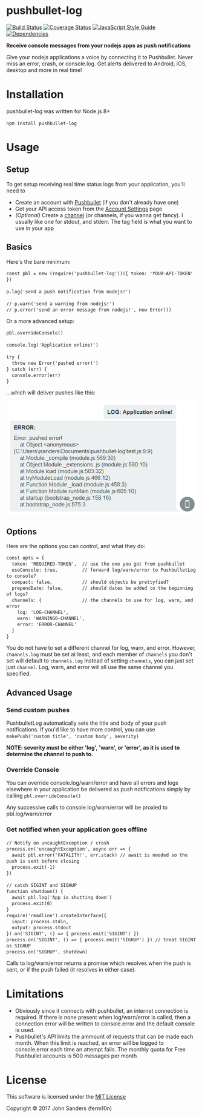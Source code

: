 # pushbullet-log
[![Build Status](https://travis-ci.org/ferm10n/pushbullet-log.svg?branch=master)](https://travis-ci.org/ferm10n/pushbullet-log)
[![Coverage Status](https://coveralls.io/repos/github/ferm10n/pushbullet-log/badge.svg?branch=master)](https://coveralls.io/github/ferm10n/pushbullet-log?branch=master)
[![JavaScript Style Guide](https://img.shields.io/badge/code_style-standard-brightgreen.svg)](https://standardjs.com)
[![Dependencies](https://david-dm.org/ferm10n/pushbullet-log/status.svg)](https://david-dm.org/ferm10n/pushbullet-log)

**Receive console messages from your nodejs apps as push notifications**

Give your nodejs applications a voice by connecting it to Pushbullet. Never miss an error, crash, or console.log. Get alerts delivered to Android, iOS, desktop and more in real time!

# Installation
pushbullet-log was written for Node.js 8+

`npm install pushbullet-log`

# Usage
## Setup
To get setup receiving real time status logs from your application, you'll need to
- Create an account with [Pushbullet](https://www.pushbullet.com/) (if you don't already have one)
- Get your API access token from the [Account Settings](https://www.pushbullet.com/#settings/account) page
- *(Optional)* Create a [channel](https://www.pushbullet.com/my-channel) (or channels, if you wanna get fancy). I usually like one for stdout, and stderr. The tag field is what you want to use in your app

## Basics
Here's the bare minimum:
```
const pbl = new (require('pushbullet-log'))({ token: 'YOUR-API-TOKEN' })

p.log('send a push notification from nodejs!')

// p.warn('send a warning from nodejs!')
// p.error('send an error message from nodejs!', new Error())
```
Or a more advanced setup:
```
pbl.overrideConsole()

console.log('Application online!')

try {
  throw new Error('pushed error!')
} catch (err) {
  console.error(err)
}
```
...which will deliver pushes like this:

![pushbullet-log in action](https://github.com/ferm10n/pushbullet-log/raw/master/example.png)

## Options
Here are the options you can control, and what they do:
```
const opts = {
  token: 'REQUIRED-TOKEN',  // use the one you got from pushbullet
  useConsole: true,         // forward log/warn/error to PushbulletLog to console?
  compact: false,           // should objects be prettyfied?
  prependDate: false,       // should dates be added to the beginning of logs?
  channels: {               // the channels to use for log, warn, and error
    log: 'LOG-CHANNEL',
    warn: 'WARNING0-CHANNEL',
    error: 'ERROR-CHANNEL'
  }
}
```
You do not have to set a different channel for log, warn, and error. However, `channels.log` must be set at least, and each member of `channels` you don't set will default to `channels.log`
Instead of setting `channels`, you can just set just `channel`. Log, warn, and error will all use the same channel you specified.

## Advanced Usage
### Send custom pushes
PushbulletLog automatically sets the title and body of your push notifications. If you'd like to have more control, you can use `makePush('custom title', 'custom body', severity)`

**NOTE: severity must be either 'log', 'warn', or 'error', as it is used to determine the channel to push to.**
### Override Console
You can override console.log/warn/error and have all errors and logs elsewhere in your application be delivered as push notifications simply by calling ```pbl.overrideConsole()```

Any successive calls to console.log/warn/error will be proxied to pbl.log/warn/error
### Get notified when your application goes offline
```
// Notify on uncaughtException / crash
process.on('uncaughtException', async err => {
  await pbl.error('FATALITY!', err.stack) // await is needed so the push is sent before closing
  process.exit(-1)
})

// catch SIGINT and SIGHUP
function shutdown() {
  await pbl.log('App is shutting down')
  process.exit(0)
}
require('readline').createInterface({
  input: process.stdin,
  output: process.stdout
}).on('SIGINT', () => { process.emit('SIGINT') })
process.on('SIGINT', () => { process.emit('SIGHUP') }) // treat SIGINT as SIGHUP
process.on('SIGHUP', shutdown)
```
Calls to log/warn/error returns a promise which resolves when the push is sent, or if the push failed (it resolves in either case).

# Limitations
- Obviously since it connects with pushbullet, an internet connection is required. If there is none present when log/warn/error is called, then a connection error will be written to console.error and the default console is used.
- Pushbullet's API limits the ammount of requests that can be made each month.
When this limit is reached, an error will be logged to console.error each time
an attempt fails. The monthly quota for Free Pushbullet accounts is 500 messages per month

# License
This software is licensed under the [MIT License](https://github.com/ferm10n/pushbullet-log/blob/master/LICENSE)

Copyright © 2017 John Sanders (ferm10n)
